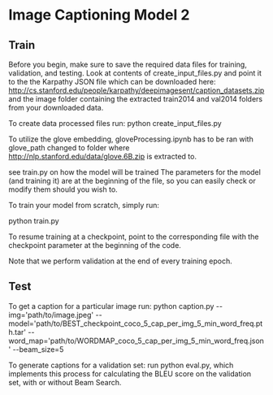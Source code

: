 # Image Captioning Model 2

## Train
Before you begin, make sure to save the required data files for training, validation, and testing. Look at contents of create_input_files.py and point it to the the Karpathy JSON file which can be downloaded here: http://cs.stanford.edu/people/karpathy/deepimagesent/caption_datasets.zip and the image folder containing the extracted train2014 and val2014 folders from your downloaded data.

To create data processed files run:
python create_input_files.py

To utilize the glove embedding, gloveProcessing.ipynb has to be ran with glove_path changed to folder where http://nlp.stanford.edu/data/glove.6B.zip is extracted to.


see train.py on how the model will be trained
The parameters for the model (and training it) are at the beginning of the file, so you can easily check or modify them should you wish to.

To train your model from scratch, simply run:

python train.py

To resume training at a checkpoint, point to the corresponding file with the checkpoint parameter at the beginning of the code.

Note that we perform validation at the end of every training epoch.

## Test
To get a  caption for a particular image run:
python caption.py --img='path/to/image.jpeg' --model='path/to/BEST_checkpoint_coco_5_cap_per_img_5_min_word_freq.pth.tar' --word_map='path/to/WORDMAP_coco_5_cap_per_img_5_min_word_freq.json' --beam_size=5

To generate captions for a validation set: 
run python eval.py, which implements this process for calculating the BLEU score on the validation set, with or without Beam Search.
